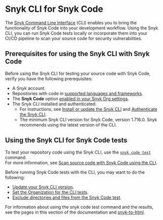 # Snyk CLI for Snyk Code

The [Snyk Command Line Interface](../../) (CLI) enables you to bring the functionality of Snyk Code into your development workflow. Using the Snyk CLI, you can run Snyk Code tests locally or incorporate them into your CI/CD pipeline to scan your source code for security vulnerabilities.

## Prerequisites for using the Snyk CLI with Snyk Code

Before using the Snyk CLI for testing your source code with Snyk Code, verify you have the following prerequisites:

* A Snyk account.
* Repositories with code in [supported languages and frameworks](../../../../supported-languages/supported-languages-package-managers-and-frameworks.md).
* The **Snyk Code** option [enabled in your Snyk Org settings](../../../../scan-with-snyk/snyk-code/configure-snyk-code.md).
* The Snyk CLI installed and authenticated.
  * For instructions, see [Install or update the Snyk CLI](../../install-or-update-the-snyk-cli/) and [Authenticate the Snyk CLI](../../authenticate-to-use-the-cli.md).
  * The minimum Snyk CLI version for Snyk Code, version 1.716.0. Snyk recommends using the latest version of the CLI.

## Using the Snyk CLI for Snyk Code tests

To test your repository code using the Snyk CLI, use the [`snyk code test`](../../commands/code-test.md) command.\
For more information, see [Scan source code with Snyk Code using the CLI](scan-source-code-with-snyk-code-using-the-cli.md).

Before running Snyk Code tests with the CLI, you may want to do the following:

* [Update your Snyk CLI version](../../install-or-update-the-snyk-cli/).
* [Set the Organization for the CLI tests](set-the-snyk-organization-for-the-cli-tests.md).
* [Exclude directories and files from the Snyk Code test](exclude-directories-and-files-from-snyk-code-cli-tests.md).

For information about using the snyk code test command and the results, see the pages in this section of the documentation and [snyk-to-html](../cli-tools/snyk-to-html.md).

